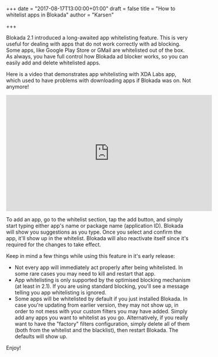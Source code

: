 +++
date = "2017-08-17T13:00:00+01:00"
draft = false
title = "How to whitelist apps in Blokada"
author = "Karsen"

+++

Blokada 2.1 introduced a long-awaited app whitelisting feature. This is very useful for dealing with apps that do not work correctly with ad blocking. Some apps, like Google Play Store or GMail are whitelisted out of the box. As always, you have full control how Blokada ad blocker works, so you can easily add and delete whitelisted apps.

Here is a video that demonstrates app whitelisting with XDA Labs app, which used to have problems with downloading apps if Blokada was on. Not anymore!

<iframe width="560" height="315" src="https://www.youtube.com/embed/xIKsSWTxAow" frameborder="0" allowfullscreen></iframe>

To add an app, go to the whitelist section, tap the add button, and simply start typing either app's name or package name (application ID). Blokada will show you suggestions as you type. Once you select and confirm the app, it'll show up in the whitelist. Blokada will also reactivate itself since it's required for the changes to take effect.

Keep in mind a few things while using this feature in it's early release:

- Not every app will immediately act properly after being whitelisted. In some rare cases you may need to kill and restart that app.
- App whitelisting is only supported by the optimised blocking mechanism (at least in 2.1). If you are using standard blocking, you'll see a message telling you app whitelisting is ignored.
- Some apps will be whitelisted by default if you just installed Blokada. In case you're updating from earlier version, they may not show up, in order to not mess with your custom filters you may have added. Simply add any apps you want to whitelist as you go. Alternatively, if you really want to have the "factory" filters configuration, simply delete all of them (both from the whitelist and the blacklist), then restart Blokada. The defaults will show up.

Enjoy!

